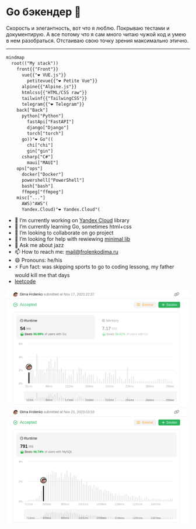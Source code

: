 # Go бэкендер 👋

Скорость и элегантность, вот что я люблю. Покрываю тестами и документирую. А все потому что я сам много читаю чужой код и умею в нем разобраться. Отстаиваю свою точку зрения максимально этично.

---

```mermaid
mindmap
  root(("My stack"))
    front{{"Front"}}
      vue{{"❤️ VUE.js"}}
        petitevue{{"❤️ Petite Vue"}}
      alpine{{"Alpine.js"}}
      htmlcss{{"HTML/CSS raw"}}
      tailwinf{{"TailwingCSS"}}
      telegram{{"❤️ Telegram"}}
    back["Back"]
      python["Python"]
        fastApi["FastAPI"]
        django["Django"]
        torch["torch"]
      go))"❤️ Go"((
        chi["chi"]
        gin["gin"]
      csharp["C#"]
        maui["MAUI"]
    ops["ops"]
      docker["Docker"]
      powershell["PowerShell"]
      bash["bash"]
      ffmpeg["ffmpeg"]
    misc["..."]
      AWS)"AWS"(
      Yandex.Cloud)"❤️ Yandex.Cloud"(
```

- 🔭 I’m currently working on [Yandex Cloud](https://cloud.yandex.ru) library
- 🌱 I’m currently learning Go, sometimes html+css
- 👯 I’m looking to collaborate on go project
- 🤔 I’m looking for help with rewiewing [minimal lib](https://github.com/thefrol/minimal)
- 💬 Ask me about jazz
- 📫 How to reach me: mail@frolenkodima.ru
- 😄 Pronouns: he/his
- ⚡ Fun fact: was skipping sports to go to coding lessong, my father would kill me that days
- [leetcode](https://leetcode.com/thefrol/)

![скриншот апплодисментов на литкоде](./assets/aplause-on-2352.png)
![скриншот апплодисментов по sql](./assets/sql-applause.png)